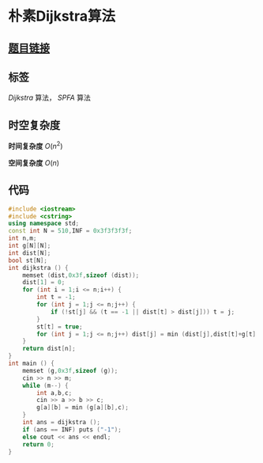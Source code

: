 # 朴素Dijkstra算法
## [**题目链接**](https://www.acwing.com/problem/content/851)

## 标签
$Dijkstra$ 算法， $SPFA$ 算法

## 时空复杂度

**时间复杂度** $O(n^2)$

**空间复杂度** $O(n)$

## 代码
```cpp
#include <iostream>
#include <cstring>
using namespace std;
const int N = 510,INF = 0x3f3f3f3f;
int n,m;
int g[N][N];
int dist[N];
bool st[N];
int dijkstra () {
    memset (dist,0x3f,sizeof (dist));
    dist[1] = 0;
    for (int i = 1;i <= n;i++) {
        int t = -1;
        for (int j = 1;j <= n;j++) {
            if (!st[j] && (t == -1 || dist[t] > dist[j])) t = j;
        }
        st[t] = true;
        for (int j = 1;j <= n;j++) dist[j] = min (dist[j],dist[t]+g[t][j]);
    }
    return dist[n];
}
int main () {
    memset (g,0x3f,sizeof (g));
    cin >> n >> m;
    while (m--) {
        int a,b,c;
        cin >> a >> b >> c;
        g[a][b] = min (g[a][b],c);
    }
    int ans = dijkstra ();
    if (ans == INF) puts ("-1");
    else cout << ans << endl;
    return 0;
}
```